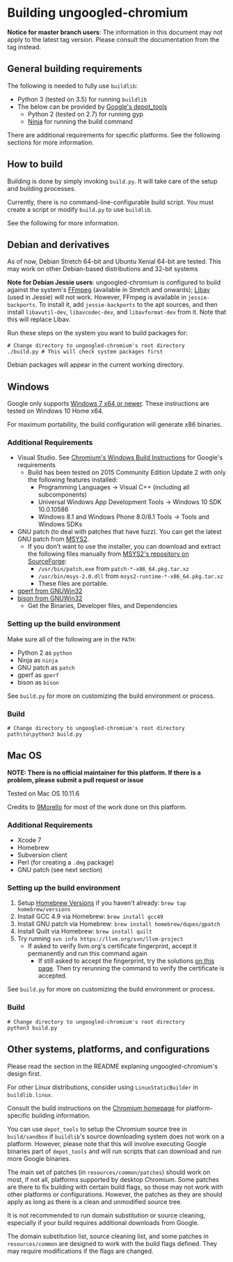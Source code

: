 # Building ungoogled-chromium

**Notice for master branch users**: The information in this document may not apply to the latest tag version. Please consult the documentation from the tag instead.

## General building requirements

The following is needed to fully use `buildlib`:
* Python 3 (tested on 3.5) for running `buildlib`
* The below can be provided by [Google's depot_tools](//www.chromium.org/developers/how-tos/install-depot-tools)
    * Python 2 (tested on 2.7) for running gyp
    * [Ninja](//ninja-build.org/) for running the build command

There are additional requirements for specific platforms. See the following sections for more information.

## How to build

Building is done by simply invoking `build.py`. It will take care of the setup and building processes.

Currently, there is no command-line-configurable build script. You must create a script or modify `build.py` to use `buildlib`.

See the following for more information.

## Debian and derivatives

As of now, Debian Stretch 64-bit and Ubuntu Xenial 64-bit are tested.
This may work on other Debian-based distributions and 32-bit systems

**Note for Debian Jessie users**: ungoogled-chromium is configured to build against the system's [FFmpeg](//www.ffmpeg.org/) (available in Stretch and onwards); [Libav](//libav.org) (used in Jessie) will not work. However, FFmpeg is available in `jessie-backports`. To install it, add `jessie-backports` to the apt sources, and then install `libavutil-dev`, `libavcodec-dev`, and `libavformat-dev` from it. Note that this will replace Libav.

Run these steps on the system you want to build packages for:

    # Change directory to ungoogled-chromium's root directory
    ./build.py # This will check system packages first

Debian packages will appear in the current working directory.

## Windows

Google only supports [Windows 7 x64 or newer](https://chromium.googlesource.com/chromium/src/+/51.0.2704.106/docs/windows_build_instructions.md#Setting-up-the-environment-for-Visual-Studio). These instructions are tested on Windows 10 Home x64.

For maximum portability, the build configuration will generate x86 binaries.

### Additional Requirements
* Visual Studio. See [Chromium's Windows Build Instructions](https://chromium.googlesource.com/chromium/src/+/51.0.2704.106/docs/windows_build_instructions.md) for Google's requirements
    * Build has been tested on 2015 Community Edition Update 2 with only the following features installed:
        * Programming Languages -> Visual C++ (including all subcomponents)
        * Universal Windows App Development Tools -> Windows 10 SDK 10.0.10586
        * Windows 8.1 and Windows Phone 8.0/8.1 Tools -> Tools and Windows SDKs
* GNU patch (to deal with patches that have fuzz). You can get the latest GNU patch from [MSYS2](http://msys2.github.io/).
    * If you don't want to use the installer, you can download and extract the following files manually from [MSYS2's repository on SourceForge](https://sourceforge.net/projects/msys2/files/REPOS/MSYS2/x86_64/):
        * `/usr/bin/patch.exe` from `patch-*-x86_64.pkg.tar.xz`
        * `/usr/bin/msys-2.0.dll` from `msys2-runtime-*-x86_64.pkg.tar.xz`
        * These files are portable.
* [gperf from GNUWin32](http://gnuwin32.sourceforge.net/packages/gperf.htm)
* [bison from GNUWin32](http://gnuwin32.sourceforge.net/packages/bison.htm)
    * Get the Binaries, Developer files, and Dependencies

### Setting up the build environment

Make sure all of the following are in the `PATH`:
* Python 2 as `python`
* Ninja as `ninja`
* GNU patch as `patch`
* gperf as `gperf`
* bison as `bison`

See `build.py` for more on customizing the build environment or process.

### Build

    # Change directory to ungoogled-chromium's root directory
    path\to\python3 build.py

## Mac OS

**NOTE: There is no official maintainer for this platform. If there is a problem, please submit a pull request or issue**

Tested on Mac OS 10.11.6

Credits to [9Morello](//github.com/9Morello) for most of the work done on this platform.

### Additional Requirements

* Xcode 7
* Homebrew
* Subversion client
* Perl (for creating a `.dmg` package)
* GNU patch (see next section)

### Setting up the build environment

1. Setup [Homebrew Versions](//github.com/Homebrew/homebrew-versions) if you haven't already: `brew tap homebrew/versions`
2. Install GCC 4.9 via Homebrew: `brew install gcc49`
3. Install GNU patch via Homebrew: `brew install homebrew/dupes/gpatch`
4. Install Quilt via Homebrew: `brew install quilt`
5. Try running `svn info https://llvm.org/svn/llvm-project`
    * If asked to verify llvm.org's certificate fingerprint, accept it permanently and run this command again
        * If still asked to accept the fingerprint, try the solutions [on this page](http://stackoverflow.com/questions/6115170/svn-error-validating-server-certificate). Then try rerunning the command to verify the certificate is accepted.

See `build.py` for more on customizing the build environment or process.

### Build

    # Change directory to ungoogled-chromium's root directory
    python3 build.py

## Other systems, platforms, and configurations

Please read the section in the README explaning ungoogled-chromium's design first.

For other Linux distributions, consider using `LinuxStaticBuilder` in `buildlib.linux`.

Consult the build instructions on the [Chromium homepage](//www.chromium.org/Home) for platform-specific building information.

You can use `depot_tools` to setup the Chromium source tree in `build/sandbox` if `buildlib`'s source downloading system does not work on a platform. However, please note that this will involve executing Google binaries part of `depot_tools` and will run scripts that can download and run more Google binaries.

The main set of patches (in `resources/common/patches`) should work on most, if not all, platforms supported by desktop Chromium. Some patches are there to fix building with certain build flags, so those may not work with other platforms or configurations. However, the patches as they are should apply as long as there is a clean and unmodified source tree.

It is not recommended to run domain substitution or source cleaning, especially if your build requires additional downloads from Google.

The domain substitution list, source cleaning list, and some patches in `resources/common` are designed to work with the build flags defined. They may require modifications if the flags are changed.
